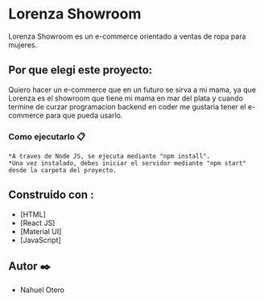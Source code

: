 # Lorenza Showroom

Lorenza Showroom es un e-commerce orientado a ventas de ropa para mujeres.

## Por que elegi este proyecto: 

Quiero hacer un e-commerce que en un futuro se sirva a mi mama, ya que Lorenza es el showroom que tiene mi mama en mar del plata y cuando termine de curzar programacion backend en coder me gustaria tener el e-commerce para que pueda usarlo.

### Como ejecutarlo 📋

```
*A traves de Node JS, se ejecuta mediante "npm install".
*Una vez instalado, debes iniciar el servidor mediante "npm start" desde la carpeta del proyecto.
```

## Construido con :

* [HTML]
* [React JS]
* [Material UI]
* [JavaScript]

## Autor ✒️

* Nahuel Otero
